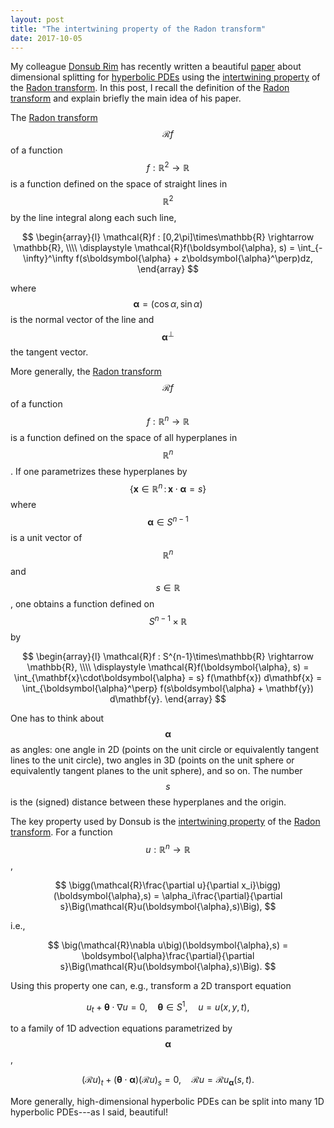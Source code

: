 ```yaml
---
layout: post
title: "The intertwining property of the Radon transform"
date: 2017-10-05
---
```


My colleague <a href="http://dsrim.github.io">Donsub Rim</a> has recently written a beautiful 
<a href="http://arxiv.org/pdf/1705.03609.pdf">paper</a> about dimensional splitting for 
<a href="http://en.wikipedia.org/wiki/Hyperbolic_partial_differential_equation">hyperbolic PDEs</a>
using the 
<a href="http://en.wikipedia.org/wiki/Radon_transform#Intertwining_property">intertwining property</a> 
of the 
<a href="http://en.wikipedia.org/wiki/Radon_transform">Radon transform</a>. 
In this post, I recall the definition of the <a href="http://en.wikipedia.org/wiki/Radon_transform">Radon transform</a> and explain briefly the main idea of his paper.

The <a href="http://en.wikipedia.org/wiki/Radon_transform">Radon transform</a> 
$$\mathcal{R}f$$ of a function $$f:\mathbb{R}^2\rightarrow\mathbb{R}$$ is a function defined on the space of straight lines in $$\mathbb{R}^2$$ by the line integral along each such line,

$$
\begin{array}{l}
\mathcal{R}f : [0,2\pi]\times\mathbb{R} \rightarrow \mathbb{R}, \\\\
\displaystyle \mathcal{R}f(\boldsymbol{\alpha}, s) = \int_{-\infty}^\infty f(s\boldsymbol{\alpha} + z\boldsymbol{\alpha}^\perp)dz,
\end{array}
$$

where $$\boldsymbol{\alpha} = (\cos\alpha, \sin\alpha)$$ is the normal vector of the line and $$\boldsymbol{\alpha}^\perp$$ the tangent vector.

More generally, the <a href="http://en.wikipedia.org/wiki/Radon_transform">Radon transform</a> $$\mathcal{R}f$$ 
of a function $$f:\mathbb{R}^n\rightarrow\mathbb{R}$$ is a function defined on the space of all hyperplanes in $$\mathbb{R}^n$$.
If one parametrizes these hyperplanes by $$\{\mathbf{x}\in\mathbb{R}^n \, : \, \mathbf{x}\cdot\boldsymbol{\alpha} = s\}$$ 
where $$\boldsymbol{\alpha}\in S^{n-1}$$ is a unit vector of $$\mathbb{R}^n$$ and $$s\in\mathbb{R}$$, one obtains a function defined on $$S^{n-1}\times\mathbb{R}$$ by

$$
\begin{array}{l}
\mathcal{R}f : S^{n-1}\times\mathbb{R} \rightarrow \mathbb{R}, \\\\
\displaystyle \mathcal{R}f(\boldsymbol{\alpha}, s) 
= \int_{\mathbf{x}\cdot\boldsymbol{\alpha} = s} f(\mathbf{x}) d\mathbf{x}
= \int_{\boldsymbol{\alpha}^\perp} f(s\boldsymbol{\alpha} + \mathbf{y}) d\mathbf{y}.
\end{array}
$$

One has to think about $$\boldsymbol{\alpha}$$ as angles: one angle in 2D (points on the unit circle or equivalently
tangent lines to the unit circle), two angles in 3D (points on the unit sphere or equivalently tangent planes to the unit sphere), and so on.
The number $$s$$ is the (signed) distance between these hyperplanes and the origin.

The key property used by Donsub is the 
<a href="http://en.wikipedia.org/wiki/Radon_transform#Intertwining_property">intertwining property</a> 
of the <a href="http://en.wikipedia.org/wiki/Radon_transform">Radon transform</a>. 
For a function $$u:\mathbb{R}^n\rightarrow\mathbb{R}$$, 

$$
\bigg(\mathcal{R}\frac{\partial u}{\partial x_i}\bigg)(\boldsymbol{\alpha},s) 
= \alpha_i\frac{\partial}{\partial s}\Big(\mathcal{R}u(\boldsymbol{\alpha},s)\Big),
$$

i.e.,

$$
\big(\mathcal{R}\nabla u\big)(\boldsymbol{\alpha},s) 
= \boldsymbol{\alpha}\frac{\partial}{\partial s}\Big(\mathcal{R}u(\boldsymbol{\alpha},s)\Big).
$$

Using this property one can, e.g., transform a 2D transport equation

$$
u_t + \boldsymbol{\theta}\cdot\nabla u = 0, \quad \boldsymbol{\theta}\in S^1, \quad u = u(x,y,t),
$$

to a family of 1D advection equations parametrized by $$\boldsymbol{\alpha}$$,

$$
(\mathcal{R}u)_t + (\boldsymbol{\theta}\cdot\boldsymbol{\alpha})(\mathcal{R}u)_s = 0, 
\quad \mathcal{R}u = \mathcal{R}u_{\boldsymbol{\alpha}}(s,t).
$$

More generally, high-dimensional hyperbolic PDEs can be split into many 1D hyperbolic PDEs---as I said, beautiful!
